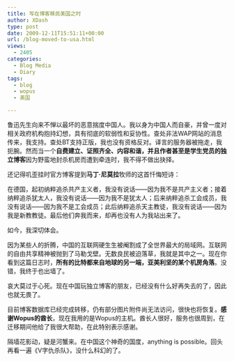 ```yaml
---
title: 写在博客移民美国之时
author: XDash
type: post
date: 2009-12-11T15:51:11+00:00
url: /blog-moved-to-usa.html
views:
  - 2405
categories:
  - Blog Media
  - Diary
tags:
  - blog
  - wopus
  - 美国

---
```

鲁迅先生向来不惮以最坏的恶意揣度中国人。我以身为中国人而自豪，并曾一度对相关政府机构抱持幻想，具有彻底的软弱性和妥协性。查处非法WAP网站的消息传来，我支持。查处BT支持正版，我也没有资格反对。译言的服务器被拖走，我扼腕。然而当一个**自费建立、证照齐全、内容和谐，并且作者甚至是学生党员的独立博客**因为野蛮地封杀机房而遭到牵连时，我不得不做出抉择。

还记得叽歪挂时官方博客提到**马丁·尼莫拉**牧师的这首忏悔短诗：

在德国，起初纳粹追杀共产主义者，我没有说话——因为我不是共产主义者；接着纳粹追杀犹太人，我没有说话——因为我不是犹太人；后来纳粹追杀工会成员，我没有说话——因为我不是工会成员；此后纳粹追杀天主教徒，我没有说话——因为我是新教教徒。最后他们奔我而来，却再也没有人为我站出来了。

如今，我深切体会。

因为某些人的折腾，中国的互联网硬生生被阉割成了全世界最大的局域网。互联网的自由共享精神被抛到了马勒戈壁。无数良民被迫落草，我就是其中之一。现在你看到这篇日志时，**所有的比特都来自地球的另一端，亚美利坚的某个机房角落**。没错，我终于也出墙了。

哀大莫过于心死。现在中国玩独立博客的朋友，已经没有什么好再失去的了，因此也就无畏了。

目前博客数据库已经完成转移，仍有部分图片附件尚无法访问，很快也将恢复。**感谢Wopus的酋长**，现在我用的是Wopus的主机。酋长人很好，服务也很周到，在迁移期间他给了我很大帮助，在此特别表示感谢。

隔墙花影动，疑是河蟹来。在中国这个神奇的国度，anything is possible。回头再看一遍《V字仇杀队》，没什么科幻的了。